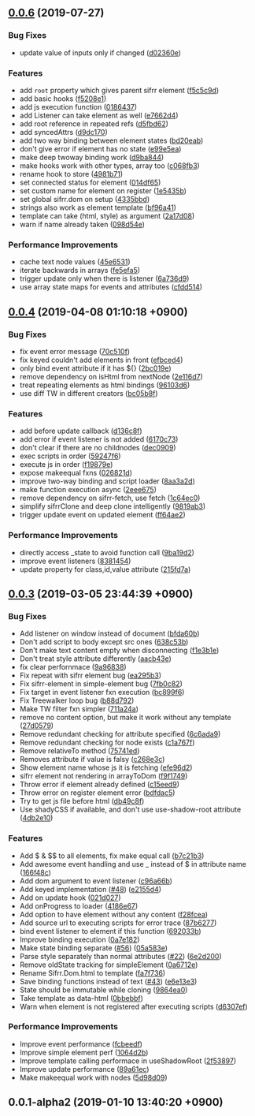 ## [0.0.6](https://github.com/sifrr/sifrr/compare/v0.0.4...v0.0.6) (2019-07-27)


### Bug Fixes

* update value of inputs only if changed ([d02360e](https://github.com/sifrr/sifrr/commit/d02360e))


### Features

* add `root` property which gives parent sifrr element ([f5c5c9d](https://github.com/sifrr/sifrr/commit/f5c5c9d))
* add basic hooks ([f5208e1](https://github.com/sifrr/sifrr/commit/f5208e1))
* add js execution function ([0186437](https://github.com/sifrr/sifrr/commit/0186437))
* add Listener can take element as well ([e7662d4](https://github.com/sifrr/sifrr/commit/e7662d4))
* add root reference in repeated refs ([d5fbd62](https://github.com/sifrr/sifrr/commit/d5fbd62))
* add syncedAttrs ([d9dc170](https://github.com/sifrr/sifrr/commit/d9dc170))
* add two way binding between element states ([bd20eab](https://github.com/sifrr/sifrr/commit/bd20eab))
* don't give error if element has no state ([e99e5ea](https://github.com/sifrr/sifrr/commit/e99e5ea))
* make deep twoway binding work ([d9ba844](https://github.com/sifrr/sifrr/commit/d9ba844))
* make hooks work with other types, array too ([c068fb3](https://github.com/sifrr/sifrr/commit/c068fb3))
* rename hook to store ([4981b71](https://github.com/sifrr/sifrr/commit/4981b71))
* set connected status for element ([014df65](https://github.com/sifrr/sifrr/commit/014df65))
* set custom name for element on register ([1e5435b](https://github.com/sifrr/sifrr/commit/1e5435b))
* set global sifrr.dom on setup ([4335bbd](https://github.com/sifrr/sifrr/commit/4335bbd))
* strings also work as element template ([bf96a41](https://github.com/sifrr/sifrr/commit/bf96a41))
* template can take (html, style) as argument ([2a17d08](https://github.com/sifrr/sifrr/commit/2a17d08))
* warn if name already taken ([098d54e](https://github.com/sifrr/sifrr/commit/098d54e))


### Performance Improvements

* cache text node values ([45e6531](https://github.com/sifrr/sifrr/commit/45e6531))
* iterate backwards in arrays ([fe5efa5](https://github.com/sifrr/sifrr/commit/fe5efa5))
* trigger update only when there is listener ([6a736d9](https://github.com/sifrr/sifrr/commit/6a736d9))
* use array state maps for events and attributes ([cfdd514](https://github.com/sifrr/sifrr/commit/cfdd514))



## [0.0.4](https://github.com/sifrr/sifrr/compare/v0.0.3...v0.0.4) (2019-04-08 01:10:18 +0900)


### Bug Fixes

* fix event error message ([70c510f](https://github.com/sifrr/sifrr/commit/70c510f))
* fix keyed couldn't add elements in front ([efbced4](https://github.com/sifrr/sifrr/commit/efbced4))
* only bind event attribute if it has ${} ([2bc019e](https://github.com/sifrr/sifrr/commit/2bc019e))
* remove dependency on isHtml from nextNode ([2e116d7](https://github.com/sifrr/sifrr/commit/2e116d7))
* treat repeating elements as html bindings ([96103d6](https://github.com/sifrr/sifrr/commit/96103d6))
* use diff TW in different creators ([bc05b8f](https://github.com/sifrr/sifrr/commit/bc05b8f))


### Features

* add before update callback ([d136c8f](https://github.com/sifrr/sifrr/commit/d136c8f))
* add error if event listener is not added ([6170c73](https://github.com/sifrr/sifrr/commit/6170c73))
* don't clear if there are no childnodes ([dec0909](https://github.com/sifrr/sifrr/commit/dec0909))
* exec scripts in order ([59247f6](https://github.com/sifrr/sifrr/commit/59247f6))
* execute js in order ([f19879e](https://github.com/sifrr/sifrr/commit/f19879e))
* expose makeequal fxns ([026821d](https://github.com/sifrr/sifrr/commit/026821d))
* improve two-way binding and script loader ([8aa3a2d](https://github.com/sifrr/sifrr/commit/8aa3a2d))
* make function execution async ([2eee675](https://github.com/sifrr/sifrr/commit/2eee675))
* remove dependency on sifrr-fetch, use fetch ([1c64ec0](https://github.com/sifrr/sifrr/commit/1c64ec0))
* simplify sifrrClone and deep clone intelligently ([9819ab3](https://github.com/sifrr/sifrr/commit/9819ab3))
* trigger update event on updated element ([ff64ae2](https://github.com/sifrr/sifrr/commit/ff64ae2))


### Performance Improvements

* directly access _state to avoid function call ([9ba19d2](https://github.com/sifrr/sifrr/commit/9ba19d2))
* improve event listeners ([8381454](https://github.com/sifrr/sifrr/commit/8381454))
* update property for class,id,value attribute ([215fd7a](https://github.com/sifrr/sifrr/commit/215fd7a))



## [0.0.3](https://github.com/sifrr/sifrr/compare/v0.0.1-alpha2...v0.0.3) (2019-03-05 23:44:39 +0900)


### Bug Fixes

* Add listener on window instead of document ([bfda60b](https://github.com/sifrr/sifrr/commit/bfda60b))
* Don't add script to body except src ones ([638c53b](https://github.com/sifrr/sifrr/commit/638c53b))
* Don't make text content empty when disconnecting ([f1e3b1e](https://github.com/sifrr/sifrr/commit/f1e3b1e))
* Don't treat style attribute differently ([aacb43e](https://github.com/sifrr/sifrr/commit/aacb43e))
* fix clear perfornmace ([9a96838](https://github.com/sifrr/sifrr/commit/9a96838))
* Fix repeat with sifrr element bug ([ea295b3](https://github.com/sifrr/sifrr/commit/ea295b3))
* Fix sifrr-element in simple-element bug ([7fb0c82](https://github.com/sifrr/sifrr/commit/7fb0c82))
* Fix target in event listener fxn execution ([bc899f6](https://github.com/sifrr/sifrr/commit/bc899f6))
* Fix Treewalker loop bug ([b88d792](https://github.com/sifrr/sifrr/commit/b88d792))
* Make TW filter fxn simpler ([711a24a](https://github.com/sifrr/sifrr/commit/711a24a))
* remove no content option, but make it work without any template ([27d0579](https://github.com/sifrr/sifrr/commit/27d0579))
* Remove redundant checking for attribute specified ([6c6ada9](https://github.com/sifrr/sifrr/commit/6c6ada9))
* Remove redundant checking for node exists ([c1a767f](https://github.com/sifrr/sifrr/commit/c1a767f))
* Remove relativeTo method ([75741ed](https://github.com/sifrr/sifrr/commit/75741ed))
* Removes attribute if value is falsy ([c268e3c](https://github.com/sifrr/sifrr/commit/c268e3c))
* Show element name whose js it is fetching ([efe96d2](https://github.com/sifrr/sifrr/commit/efe96d2))
* sifrr element not rendering in arrayToDom ([f9f1749](https://github.com/sifrr/sifrr/commit/f9f1749))
* Throw error if element already defined ([c15eed9](https://github.com/sifrr/sifrr/commit/c15eed9))
* Throw error on register element error ([bdfdac5](https://github.com/sifrr/sifrr/commit/bdfdac5))
* Try to get js file before html ([db49c8f](https://github.com/sifrr/sifrr/commit/db49c8f))
* Use shadyCSS if available, and don't use use-shadow-root attribute ([4db2e10](https://github.com/sifrr/sifrr/commit/4db2e10))


### Features

* Add $ & $$ to all elements, fix make equal call ([b7c21b3](https://github.com/sifrr/sifrr/commit/b7c21b3))
* Add awesome event handling and use _ instead of $ in attribute name ([166f48c](https://github.com/sifrr/sifrr/commit/166f48c))
* Add dom argument to event listener ([c96a66b](https://github.com/sifrr/sifrr/commit/c96a66b))
* Add keyed implementation ([#48](https://github.com/sifrr/sifrr/issues/48)) ([e2155d4](https://github.com/sifrr/sifrr/commit/e2155d4))
* Add on update hook ([021d027](https://github.com/sifrr/sifrr/commit/021d027))
* Add onProgress to loader ([4186e67](https://github.com/sifrr/sifrr/commit/4186e67))
* Add option to have element without any content ([f28fcea](https://github.com/sifrr/sifrr/commit/f28fcea))
* Add source url to executing scripts for error trace ([87b6277](https://github.com/sifrr/sifrr/commit/87b6277))
* bind event listener to element if this function ([692033b](https://github.com/sifrr/sifrr/commit/692033b))
* Improve binding execution ([0a7e182](https://github.com/sifrr/sifrr/commit/0a7e182))
* Make state binding separate ([#56](https://github.com/sifrr/sifrr/issues/56)) ([05a583e](https://github.com/sifrr/sifrr/commit/05a583e))
* Parse style separately than normal attributes ([#22](https://github.com/sifrr/sifrr/issues/22)) ([6e2d200](https://github.com/sifrr/sifrr/commit/6e2d200))
* Remove oldState tracking for simpleElement ([0a6712e](https://github.com/sifrr/sifrr/commit/0a6712e))
* Rename Sifrr.Dom.html to template ([fa7f736](https://github.com/sifrr/sifrr/commit/fa7f736))
* Save binding functions instead of text ([#43](https://github.com/sifrr/sifrr/issues/43)) ([e6e13e3](https://github.com/sifrr/sifrr/commit/e6e13e3))
* State should be immutable while cloning ([9864ea0](https://github.com/sifrr/sifrr/commit/9864ea0))
* Take template as data-html ([0bbebbf](https://github.com/sifrr/sifrr/commit/0bbebbf))
* Warn when element is not registered after executing scripts ([d6307ef](https://github.com/sifrr/sifrr/commit/d6307ef))


### Performance Improvements

* Improve event performance ([fcbeedf](https://github.com/sifrr/sifrr/commit/fcbeedf))
* Improve simple element perf ([1064d2b](https://github.com/sifrr/sifrr/commit/1064d2b))
* Improve template calling performace in useShadowRoot ([2f53897](https://github.com/sifrr/sifrr/commit/2f53897))
* Improve update performance ([89a61ec](https://github.com/sifrr/sifrr/commit/89a61ec))
* Make makeequal work with nodes ([5d98d09](https://github.com/sifrr/sifrr/commit/5d98d09))



## 0.0.1-alpha2 (2019-01-10 13:40:20 +0900)



